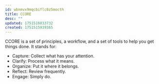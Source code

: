 ```yaml
---
id: wbnmvx9mqcbiflc0z5mocth
title: CCORE
desc: ""
updated: 1751516033732
created: 1751515939365
---
```


CCORE is a set of principles, a workflow, and a set of tools to help you get
things done. It stands for:

- Capture: Collect what has your attention.
- Clarify: Process what it means.
- Organize: Put it where it belongs.
- Reflect: Review frequently.
- Engage: Simply do.
